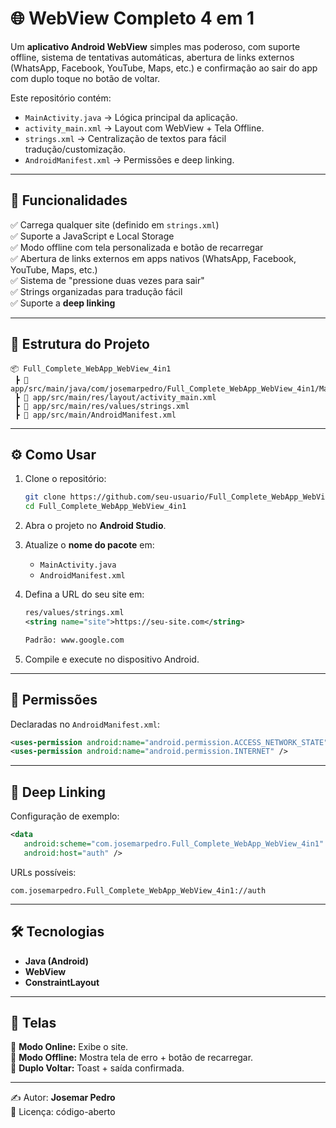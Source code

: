 # 🌐 WebView Completo 4 em 1  

Um **aplicativo Android WebView** simples mas poderoso, com suporte offline, sistema de tentativas automáticas, abertura de links externos (WhatsApp, Facebook, YouTube, Maps, etc.) e confirmação ao sair do app com duplo toque no botão de voltar.  

Este repositório contém:  
- `MainActivity.java` → Lógica principal da aplicação.  
- `activity_main.xml` → Layout com WebView + Tela Offline.  
- `strings.xml` → Centralização de textos para fácil tradução/customização.  
- `AndroidManifest.xml` → Permissões e deep linking.  

---

## 🚀 Funcionalidades  
✅ Carrega qualquer site (definido em `strings.xml`)  
✅ Suporte a JavaScript e Local Storage  
✅ Modo offline com tela personalizada e botão de recarregar  
✅ Abertura de links externos em apps nativos (WhatsApp, Facebook, YouTube, Maps, etc.)  
✅ Sistema de "pressione duas vezes para sair"  
✅ Strings organizadas para tradução fácil  
✅ Suporte a **deep linking**  

---

## 📂 Estrutura do Projeto  

```
📦 Full_Complete_WebApp_WebView_4in1
 ┣ 📂 app/src/main/java/com/josemarpedro/Full_Complete_WebApp_WebView_4in1/MainActivity.java
 ┣ 📂 app/src/main/res/layout/activity_main.xml
 ┣ 📂 app/src/main/res/values/strings.xml
 ┣ 📂 app/src/main/AndroidManifest.xml
```

---

## ⚙️ Como Usar  

1. Clone o repositório:  
   ```bash
   git clone https://github.com/seu-usuario/Full_Complete_WebApp_WebView_4in1.git
   cd Full_Complete_WebApp_WebView_4in1
   ```

2. Abra o projeto no **Android Studio**.

3. Atualize o **nome do pacote** em:  
   - `MainActivity.java`  
   - `AndroidManifest.xml`  

4. Defina a URL do seu site em:  
   ```xml
   res/values/strings.xml
   <string name="site">https://seu-site.com</string>

   Padrão: www.google.com
   ```

5. Compile e execute no dispositivo Android.  

---

## 📜 Permissões  

Declaradas no `AndroidManifest.xml`:  
```xml
<uses-permission android:name="android.permission.ACCESS_NETWORK_STATE" />
<uses-permission android:name="android.permission.INTERNET" />
```

---

## 🔗 Deep Linking  

Configuração de exemplo:  
```xml
<data
   android:scheme="com.josemarpedro.Full_Complete_WebApp_WebView_4in1"
   android:host="auth" />
```

URLs possíveis:  
```
com.josemarpedro.Full_Complete_WebApp_WebView_4in1://auth
```

---

## 🛠 Tecnologias  
- **Java (Android)**  
- **WebView**  
- **ConstraintLayout**  

---

## 📸 Telas  

🔹 **Modo Online:** Exibe o site.  
🔹 **Modo Offline:** Mostra tela de erro + botão de recarregar.  
🔹 **Duplo Voltar:** Toast + saída confirmada.  

---

✍️ Autor: **Josemar Pedro**  
📌 Licença: código-aberto